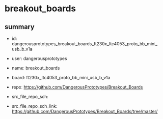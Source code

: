 # breakout_boards
 
## summary 
* id: dangerousprototypes_breakout_boards_ft230x_ltc4053_proto_bb_mini_usb_b_v1a
* user: dangerousprototypes
* name: breakout_boards
* board: ft230x_ltc4053_proto_bb_mini_usb_b_v1a
* repo: https://github.com/DangerousPrototypes/Breakout_Boards



* src_file_repo_sch: 
* src_file_repo_sch_link: https://github.com/DangerousPrototypes/Breakout_Boards/tree/master/




